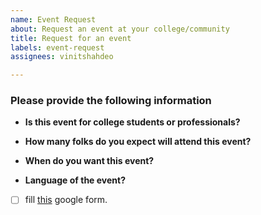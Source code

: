 ```yaml
---
name: Event Request
about: Request an event at your college/community
title: Request for an event
labels: event-request
assignees: vinitshahdeo

---
```


### Please provide the following information

- **Is this event for college students or professionals?** <Add details>

- **How many folks do you expect will attend this event?** <Add expected number>

- **When do you want this event?** <Add date>

- **Language of the event?** <Add language>

- [ ] fill [this](https://forms.gle/7FQtAnFVJESSFXJ3A) google form.
